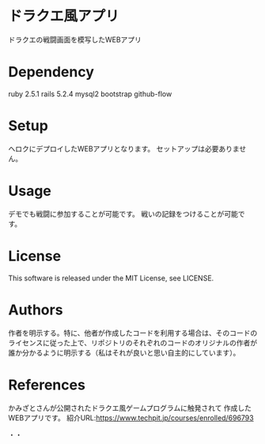 # ドラクエ風アプリ
ドラクエの戦闘画面を模写したWEBアプリ

# Dependency
ruby 2.5.1
rails 5.2.4
mysql2
bootstrap
github-flow

# Setup
ヘロクにデプロイしたWEBアプリとなります。
セットアップは必要ありません。

# Usage
デモでも戦闘に参加することが可能です。
戦いの記録をつけることが可能です。

# License
This software is released under the MIT License, see LICENSE.

# Authors
作者を明示する。特に、他者が作成したコードを利用する場合は、そのコードのライセンスに従った上で、リポジトリのそれぞれのコードのオリジナルの作者が誰か分かるように明示する（私はそれが良いと思い自主的にしています）。

# References
かみざとさんが公開されたドラクエ風ゲームプログラムに触発されて
作成したWEBアプリです。
紹介URL:https://www.techpit.jp/courses/enrolled/696793

・・